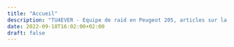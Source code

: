 ```yaml
---
title: "Accueil"
description: "TU4EVER - Equipe de raid en Peugeot 205, articles sur la restauration et la préparation de notre voiture. Actuellement en préparation pour l'Alpinaraid 2022 !"
date: 2022-09-18T16:02:00+02:00
draft: false
---
```


